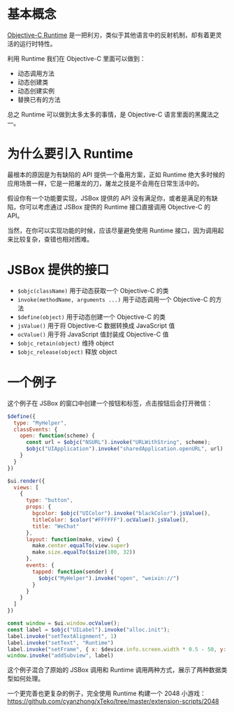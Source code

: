# 基本概念

[Objective-C Runtime](https://developer.apple.com/documentation/objectivec/objective_c_runtime) 是一把利刃，类似于其他语言中的反射机制，却有着更灵活的运行时特性。

利用 Runtime 我们在 Objective-C 里面可以做到：

- 动态调用方法
- 动态创建类
- 动态创建实例
- 替换已有的方法

总之 Runtime 可以做到太多太多的事情，是 Objective-C 语言里面的黑魔法之一。

# 为什么要引入 Runtime

最根本的原因是为有缺陷的 API 提供一个备用方案，正如 Runtime 绝大多时候的应用场景一样，它是一把屠龙的刀，屠龙之技是不会用在日常生活中的。

假设你有一个功能要实现，JSBox 提供的 API 没有满足你，或者是满足的有缺陷，你可以考虑通过 JSBox 提供的 Runtime 接口直接调用 Objective-C 的 API。

当然，在你可以实现功能的时候，应该尽量避免使用 Runtime 接口，因为调用起来比较复杂，查错也相对困难。

# JSBox 提供的接口

- `$objc(className)` 用于动态获取一个 Objective-C 的类
- `invoke(methodName, arguments ...)` 用于动态调用一个 Objective-C 的方法
- `$define(object)` 用于动态创建一个 Objective-C 的类
- `jsValue()` 用于将 Objective-C 数据转换成 JavaScript 值
- `ocValue()` 用于将 JavaScript 值封装成 Objective-C 值
- `$objc_retain(object)` 维持 object
- `$objc_release(object)` 释放 object

# 一个例子

这个例子在 JSBox 的窗口中创建一个按钮和标签，点击按钮后会打开微信：

```js
$define({
  type: "MyHelper",
  classEvents: {
    open: function(scheme) {
      const url = $objc("NSURL").invoke("URLWithString", scheme);
      $objc("UIApplication").invoke("sharedApplication.openURL", url)
    }
  }
})

$ui.render({
  views: [
    {
      type: "button",
      props: {
        bgcolor: $objc("UIColor").invoke("blackColor").jsValue(),
        titleColor: $color("#FFFFFF").ocValue().jsValue(),
        title: "WeChat"
      },
      layout: function(make, view) {
        make.center.equalTo(view.super)
        make.size.equalTo($size(100, 32))
      },
      events: {
        tapped: function(sender) {
          $objc("MyHelper").invoke("open", "weixin://")
        }
      }
    }
  ]
})

const window = $ui.window.ocValue();
const label = $objc("UILabel").invoke("alloc.init");
label.invoke("setTextAlignment", 1)
label.invoke("setText", "Runtime")
label.invoke("setFrame", { x: $device.info.screen.width * 0.5 - 50, y: 240, width: 100, height: 32 })
window.invoke("addSubview", label)
```

这个例子混合了原始的 JSBox 调用和 Runtime 调用两种方式，展示了两种数据类型如何处理。

一个更完善也更复杂的例子，完全使用 Runtime 构建一个 2048 小游戏：https://github.com/cyanzhong/xTeko/tree/master/extension-scripts/2048